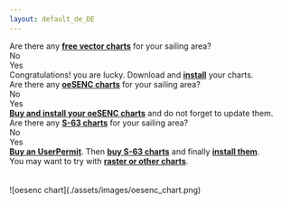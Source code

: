 ```yaml
---
layout: default_de_DE
---
```

<div class="questions">
<div class="questionok question">
Are there any <a href="https://opencpn.org/OpenCPN/info/chartsource.html"><strong>free vector charts</strong></a> for your sailing area?
</div>
</div>
<div class="arrows">
<div class="answer col1 inline">
<i class="down"></i>
</div>
<div class="answer col2 inline">
<i class="down"></i>
</div>
</div>
<div class="separator"></div>
<div class="answers">
<div class="answer col1 inline">
<div class="yesno no">
No
</div>
</div>
<div class="answer col2 inline">
<div class="yesno yes">
Yes
</div>
</div>
<div class="answer col3 inline">
<i class="right"></i>
</div>
<div class="answer col4 inline">
<div class="questionok ok">
Congratulations! you are lucky. Download and <a href="https://opencpn.org/wiki/dokuwiki/doku.php?id=opencpn:opencpn_user_manual:getting_started:chart_installation"><strong>install</strong></a> your charts.
</div>
</div>
</div>
<div class="separator"></div>
<div class="arrows">
<div class="answer col1 inline">
<i class="down"></i>
</div>
</div>
<div class="questions">
<div class="questionok question">
Are there any <a href="https://o-charts.org/shop/index.php?id_category=8&controller=category"><strong>oeSENC charts</strong></a> for your sailing area?
</div>
</div>
<div class="arrows">
<div class="answer col1 inline">
<i class="down"></i>
</div>
<div class="answer col2 inline">
<i class="down"></i>
</div>
</div>
<div class="separator"></div>
<div class="answers">
<div class="answer col1 inline">
<div class="yesno no">
No
</div>
</div>
<div class="answer col2 inline">
<div class="yesno yes">
Yes
</div>
</div>
<div class="answer col3 inline">
<i class="right"></i>
</div>
<div class="answer col4 inline">
<div class="questionok ok">
<a href="./oesenc_en_US.html"><strong>Buy and install your oeSENC charts</strong></a> and do not forget to update them.
</div>
</div>
</div>
<div class="separator"></div>
<div class="arrows">
<div class="answer col1 inline">
<i class="down"></i>
</div>
</div>
<div class="questions">
<div class="questionok question">
Are there any <a href="https://www.chartworld.com/shop/off_enc"><strong>S-63 charts</strong></a> for your sailing area?
</div>
</div>
<div class="arrows">
<div class="answer col1 inline">
<i class="down"></i>
</div>
<div class="answer col2 inline">
<i class="down"></i>
</div>
</div>
<div class="separator"></div>
<div class="answers">
<div class="answer col1 inline">
<div class="yesno no">
No
</div>
</div>
<div class="answer col2 inline">
<div class="yesno yes">
Yes
</div>
</div>
<div class="answer col3 inline">
<i class="right"></i>
</div>
<div class="answer col4 inline">
<div class="questionok ok">
<a href="https://o-charts.org/shop/index.php?id_category=6&controller=category"><strong>Buy an UserPermit</strong></a>. Then <a href="https://www.chartworld.com/shop/off_enc"><strong>buy S-63 charts</strong></a> and finally <a href="./s63_en_US.html"><strong>install them</strong></a>.
</div>
</div>
</div>
<div class="separator"></div>
<div class="arrows">
<div class="answer col1 inline">
<i class="down"></i>
</div>
</div>
<div class="questions">
<div class="questionok question">
You may want to try with <a href="https://opencpn.org/OpenCPN/info/chartsource.html"><strong>raster or other charts</strong></a>.
</div>
</div>
<br><br>
![oesenc chart](./assets/images/oesenc_chart.png)
